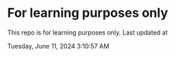 # For learning purposes only
This repo is for learning purposes only.
Last updated at

Tuesday, June 11, 2024 3:10:57 AM

